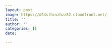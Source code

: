 ```yaml
---
layout: post
image: https://d24slhcvzhzz82.cloudfront.net/
title: ''
author: ''
categories: []
date: 

---
```

